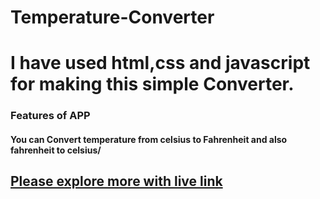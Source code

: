 # Temperature-Converter
# I have used html,css and javascript for making this simple  Converter. 
### Features of APP
#### You can Convert temperature from celsius to Fahrenheit and also fahrenheit to celsius/
## <a href="https://hasanrakibgit.github.io/Temperature-Converter/">Please explore more with live link</a>

